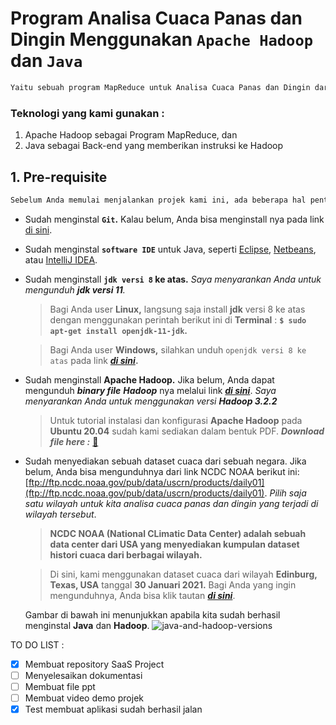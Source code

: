 # Program Analisa Cuaca Panas dan Dingin Menggunakan `Apache Hadoop` dan `Java`
```markdown
Yaitu sebuah program MapReduce untuk Analisa Cuaca Panas dan Dingin dari Sebuah Wilayah berdasarkan tanggalnya. 
```

### Teknologi yang kami gunakan :
1. Apache Hadoop sebagai Program MapReduce, dan 
2. Java sebagai Back-end yang memberikan instruksi ke Hadoop


## 1. Pre-requisite
```markdown
Sebelum Anda memulai menjalankan projek kami ini, ada beberapa hal penting yang harus Anda persiapkan, diantaranya adalah:
```

* Sudah menginstal **`Git`.** Kalau belum, Anda bisa menginstall nya pada link [di sini](https://git-scm.com/downloads).
* Sudah menginstal **`software IDE`** untuk Java, seperti [Eclipse](https://www.eclipse.org/downloads/), [Netbeans](https://netbeans.org/downloads/8.2/rc/), atau [IntelliJ IDEA](https://www.jetbrains.com/idea/download/).
* Sudah menginstall **`jdk versi 8` ke atas.** *Saya menyarankan Anda untuk mengunduh **jdk versi 11**.*
   > Bagi Anda user **Linux,** langsung saja install **jdk** versi 8 ke atas dengan menggunakan perintah berikut ini di **Terminal** : **`$ sudo apt-get install openjdk-11-jdk`.**

   > Bagi Anda user **Windows,** silahkan unduh `openjdk versi 8 ke atas` pada link [**_di sini_**](https://download.java.net/java/GA/jdk11/13/GPL/openjdk-11.0.1_windows-x64_bin.zip)**.**
* Sudah menginstall **Apache Hadoop.** Jika belum, Anda dapat mengunduh **_binary file_** **_Hadoop_** nya melalui link [**_di sini_**](https://downloads.apache.org/hadoop/common/hadoop-3.2.2/hadoop-3.2.2.tar.gz). *Saya menyarankan Anda untuk menggunakan versi **Hadoop 3.2.2***
  > Untuk tutorial instalasi dan konfigurasi **Apache Hadoop** pada **Ubuntu 20.04** sudah kami sediakan dalam bentuk PDF. **_Download file here :_** [📖](https://link-google-drive)
* Sudah menyediakan sebuah dataset cuaca dari sebuah negara. Jika belum, Anda bisa mengunduhnya dari link NCDC NOAA berikut ini: [ftp://ftp.ncdc.noaa.gov/pub/data/uscrn/products/daily01](ftp://ftp.ncdc.noaa.gov/pub/data/uscrn/products/daily01).
  *Pilih saja satu wilayah untuk kita analisa cuaca panas dan dingin yang terjadi di wilayah tersebut*.
  > **NCDC NOAA (National CLimatic Data Center) adalah sebuah data center dari USA yang menyediakan kumpulan dataset histori cuaca dari berbagai wilayah.**

  > Di sini, kami menggunakan dataset cuaca dari wilayah **Edinburg, Texas, USA** tanggal **30 Januari 2021.** Bagi Anda yang ingin mengunduhnya, Anda bisa klik tautan [**_di sini_**](https://link-google-drive).

  Gambar di bawah ini menunjukkan apabila kita sudah berhasil menginstal **Java** dan **Hadoop**.
![java-and-hadoop-versions](https://user-images.githubusercontent.com/78311798/106405728-cab2ef00-6469-11eb-9b71-b69e7fffb2d2.png)



TO DO LIST :
- [x] Membuat repository SaaS Project
- [ ] Menyelesaikan dokumentasi
- [ ] Membuat file ppt
- [ ] Membuat video demo projek
- [x] Test membuat aplikasi sudah berhasil jalan 